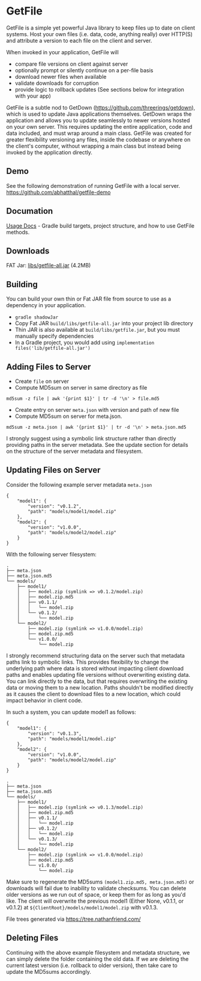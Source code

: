 # GetFile

GetFile is a simple yet powerful Java library to keep files up to date on client systems.
Host your own files (i.e. data, code, anything really) over HTTP(S) and attribute a version to each file on the client and server.


When invoked in your application, GetFile will
* compare file versions on client against server
* optionally prompt or silently continue on a per-file basis
* download newer files when available
* validate downloads for corruption
* provide logic to rollback updates (See sections below for integration with your app)


GetFile is a subtle nod to GetDown (https://github.com/threerings/getdown), which is used to update Java applications themselves. GetDown wraps the application and allows you to update seamlessly to newer versions hosted on your own server. This requires updating the entire application, code and data included, and must wrap around a main class. GetFile was created for greater flexibility versioning any files, inside the codebase or anywhere on the client's computer, without wrapping a main class but instead being invoked by the application directly.

## Demo
See the following demonstration of running GetFile with a local server.
https://github.com/abhatthal/getfile-demo

## Documation
[Usage Docs](https://docs.google.com/document/d/16REHLKR8EnmaNA8ecnroxkNgfLPCNU7ZImCjIMHjJts/edit?usp=sharing) - Gradle build targets, project structure, and how to use GetFile methods.

## Downloads
FAT Jar: [libs/getfile-all.jar](https://github.com/abhatthal/getfile/raw/refs/heads/main/libs/getfile-all.jar) (4.2MB)

## Building
You can build your own thin or Fat JAR file from source to use as a dependency in your application.
* `gradle shadowJar`
* Copy Fat JAR `build/libs/getfile-all.jar` into your project lib directory
* Thin JAR is also available at `build/libs/getfile.jar`, but you must manually specify dependencies
* In a Gradle project, you would add using `implementation files('lib/getfile-all.jar')`

## Adding Files to Server
* Create `file` on server
* Compute MD5sum on server in same directory as file
```
md5sum -z file | awk '{print $1}' | tr -d '\n' > file.md5
```
* Create entry on server `meta.json` with version and path of new file
* Compute MD5sum on server for meta.json.
```
md5sum -z meta.json | awk '{print $1}' | tr -d '\n' > meta.json.md5
```
I strongly suggest using a symbolic link structure rather than directly providing paths in the server metadata.
See the update section for details on the structure of the server metadata and filesystem.

## Updating Files on Server
Consider the following example server metadata `meta.json`
```
{
	"model1": {
		"version": "v0.1.2",
		"path": "models/model1/model.zip"
	},
	"model2": {
		"version": "v1.0.0",
		"path": "models/model2/model.zip"
	}
}
```
With the following server filesystem:
```
.
├── meta.json
├── meta.json.md5
└── models/
    ├── model1/
    │   ├── model.zip (symlink => v0.1.2/model.zip)
    │   ├── model.zip.md5
    │   ├── v0.1.1/
    │   │   └── model.zip
    │   └── v0.1.2/
    │       └── model.zip
    └── model2/
        ├── model.zip (symlink => v1.0.0/model.zip)
        ├── model.zip.md5
        └── v1.0.0/
            └── model.zip
```
I strongly recommend structuring data on the server such that metadata paths link to symbolic links. This provides flexibility to change the underlying path where data is stored without impacting client download paths and enables updating file versions without overwriting existing data. You can link directly to the data, but that requires overwriting the existing data or moving them to a new location. Paths shouldn't be modified directly as it causes the client to download files to a new location, which could impact behavior in client code.

In such a system, you can update model1 as follows:
```
{
	"model1": {
		"version": "v0.1.3",
		"path": "models/model1/model.zip"
	},
	"model2": {
		"version": "v1.0.0",
		"path": "models/model2/model.zip"
	}
}

.
├── meta.json
├── meta.json.md5
└── models/
    ├── model1/
    │   ├── model.zip (symlink => v0.1.3/model.zip)
    │   ├── model.zip.md5
    │   ├── v0.1.1/
    │   │   └── model.zip
    │   ├── v0.1.2/
    │   │   └── model.zip
    │   └── v0.1.3/
    │       └── model.zip
    └── model2/
        ├── model.zip (symlink => v1.0.0/model.zip)
        ├── model.zip.md5
        └── v1.0.0/
            └── model.zip
```
Make sure to regenerate the MD5sums `(model1.zip.md5, meta.json.md5)` or downloads will fail due to inability to validate checksums.
You can delete older versions as we run out of space, or keep them for as long as you'd like.
The client will overwrite the previous model1 (Either None, v0.1.1, or v0.1.2) at `${ClientRoot}/models/model1/model.zip` with v0.1.3.

File trees generated via https://tree.nathanfriend.com/

## Deleting Files
Continuing with the above example filesystem and metadata structure, we can simply delete the folder containing the old data.
If we are deleting the current latest version (i.e. rollback to older version), then take care to update the MD5sums accordingly.

